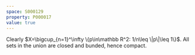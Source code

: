 ```yaml
---
space: S000129
property: P000017
value: true
---
```


Clearly $X=\bigcup_{n=1}^\infty \{p\in\mathbb R^2: 1/n\leq \|p\|\leq 1\}$. All sets in the union are closed and bunded, hence compact.
